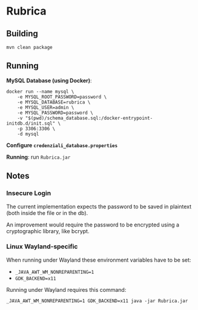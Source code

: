 # Rubrica

## Building

```shell
mvn clean package
```

## Running

**MySQL Database (using Docker)**:

```shell
docker run --name mysql \
    -e MYSQL_ROOT_PASSWORD=password \
    -e MYSQL_DATABASE=rubrica \
    -e MYSQL_USER=admin \
    -e MYSQL_PASSWORD=password \
    -v "$(pwd)/schema_database.sql:/docker-entrypoint-initdb.d/init.sql" \
    -p 3306:3306 \
    -d mysql
```

**Configure `credenziali_database.properties`**

**Running**: run `Rubrica.jar`

## Notes

### Insecure Login

The current implementation expects the password to be saved in plaintext (both inside the file or in the db).

An improvement would require the password to be encrypted using a cryptographic library, like bcrypt.

### Linux Wayland-specific

When running under Wayland these environment variables have to be set:

- `_JAVA_AWT_WM_NONREPARENTING=1`
- `GDK_BACKEND=x11`

Running under Wayland requires this command:

```shell
_JAVA_AWT_WM_NONREPARENTING=1 GDK_BACKEND=x11 java -jar Rubrica.jar
```

